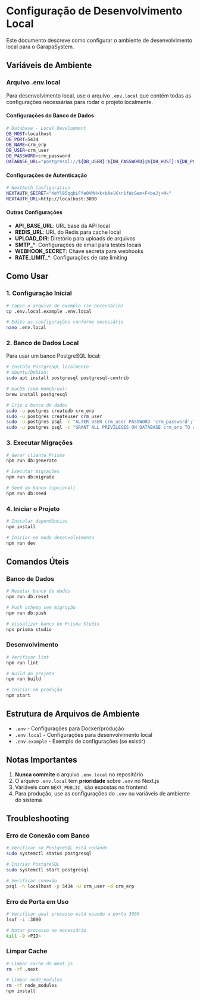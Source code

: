 # Configuração de Desenvolvimento Local

Este documento descreve como configurar o ambiente de desenvolvimento local para o GarapaSystem.

## Variáveis de Ambiente

### Arquivo .env.local

Para desenvolvimento local, use o arquivo `.env.local` que contém todas as configurações necessárias para rodar o projeto localmente.

#### Configurações do Banco de Dados

```bash
# Database - Local Development
DB_HOST=localhost
DB_PORT=5434
DB_NAME=crm_erp
DB_USER=crm_user
DB_PASSWORD=crm_password
DATABASE_URL="postgresql://${DB_USER}:${DB_PASSWORD}@${DB_HOST}:${DB_PORT}/${DB_NAME}?schema=public"
```

#### Configurações de Autenticação

```bash
# NextAuth Configuration
NEXTAUTH_SECRET="KmYl85qqhLFfe0VMH+k+bAelK+r1fWcGem+F+beJj+M="
NEXTAUTH_URL=http://localhost:3000
```

#### Outras Configurações

- **API_BASE_URL**: URL base da API local
- **REDIS_URL**: URL do Redis para cache local
- **UPLOAD_DIR**: Diretório para uploads de arquivos
- **SMTP_***: Configurações de email para testes locais
- **WEBHOOK_SECRET**: Chave secreta para webhooks
- **RATE_LIMIT_***: Configurações de rate limiting

## Como Usar

### 1. Configuração Inicial

```bash
# Copie o arquivo de exemplo (se necessário)
cp .env.local.example .env.local

# Edite as configurações conforme necessário
nano .env.local
```

### 2. Banco de Dados Local

Para usar um banco PostgreSQL local:

```bash
# Instale PostgreSQL localmente
# Ubuntu/Debian:
sudo apt install postgresql postgresql-contrib

# macOS (com Homebrew):
brew install postgresql

# Crie o banco de dados
sudo -u postgres createdb crm_erp
sudo -u postgres createuser crm_user
sudo -u postgres psql -c "ALTER USER crm_user PASSWORD 'crm_password';"
sudo -u postgres psql -c "GRANT ALL PRIVILEGES ON DATABASE crm_erp TO crm_user;"
```

### 3. Executar Migrações

```bash
# Gerar cliente Prisma
npm run db:generate

# Executar migrações
npm run db:migrate

# Seed do banco (opcional)
npm run db:seed
```

### 4. Iniciar o Projeto

```bash
# Instalar dependências
npm install

# Iniciar em modo desenvolvimento
npm run dev
```

## Comandos Úteis

### Banco de Dados

```bash
# Resetar banco de dados
npm run db:reset

# Push schema sem migração
npm run db:push

# Visualizar banco no Prisma Studio
npx prisma studio
```

### Desenvolvimento

```bash
# Verificar lint
npm run lint

# Build do projeto
npm run build

# Iniciar em produção
npm start
```

## Estrutura de Arquivos de Ambiente

- `.env` - Configurações para Docker/produção
- `.env.local` - Configurações para desenvolvimento local
- `.env.example` - Exemplo de configurações (se existir)

## Notas Importantes

1. **Nunca commite** o arquivo `.env.local` no repositório
2. O arquivo `.env.local` tem **prioridade** sobre `.env` no Next.js
3. Variáveis com `NEXT_PUBLIC_` são expostas no frontend
4. Para produção, use as configurações do `.env` ou variáveis de ambiente do sistema

## Troubleshooting

### Erro de Conexão com Banco

```bash
# Verificar se PostgreSQL está rodando
sudo systemctl status postgresql

# Iniciar PostgreSQL
sudo systemctl start postgresql

# Verificar conexão
psql -h localhost -p 5434 -U crm_user -d crm_erp
```

### Erro de Porta em Uso

```bash
# Verificar qual processo está usando a porta 3000
lsof -i :3000

# Matar processo se necessário
kill -9 <PID>
```

### Limpar Cache

```bash
# Limpar cache do Next.js
rm -rf .next

# Limpar node_modules
rm -rf node_modules
npm install
```